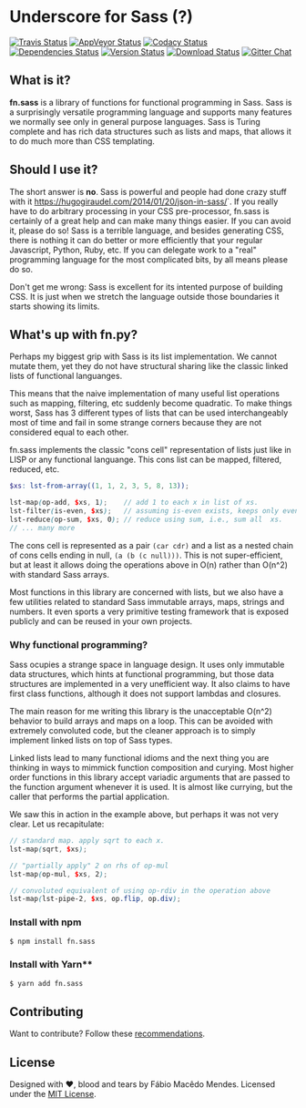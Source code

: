 # Underscore for Sass (?)

[![Travis Status](https://travis-ci.org/fabiommendes/fn.sass.svg?branch=master)](https://travis-ci.org/fabiommendes/fn.sass?branch=master)
[![AppVeyor Status](https://ci.appveyor.com/api/projects/status/xcm8meymwerq0r82?svg=true)](https://ci.appveyor.com/project/cjpatoilo/fn.sass)
[![Codacy Status](https://img.shields.io/codacy/grade/848fb4bd6902434fab0bcfb5461284fe/master.svg)](https://www.codacy.com/app/fabiommendes/fn.sass/dashboard)
[![Dependencies Status](https://david-dm.org/fabiommendes/fn.sass.svg)](https://david-dm.org/fabiommendes/fn.sass)
[![Version Status](https://badge.fury.io/js/fn.sass.svg)](https://www.npmjs.com/package/fn.sass)
[![Download Status](https://img.shields.io/npm/dt/fn.sass.svg)](https://www.npmjs.com/package/fn.sass)
[![Gitter Chat](https://img.shields.io/badge/gitter-join_the_chat-4cc61e.svg)](https://gitter.im/fabiommendes/fn.sass)


## What is it?

**fn.sass** is a library of functions for functional programming in Sass. Sass
is a surprisingly versatile programming language and supports many features
we normally see only in general purpose languages. Sass is Turing complete and has
rich data structures such as lists and maps, that allows it to do much more than
CSS templating.


## Should I use it?

The short answer is **no**. Sass is powerful and people had done crazy stuff
with it <https://hugogiraudel.com/2014/01/20/json-in-sass/>`. If you really
have to do arbitrary processing in your CSS pre-processor, fn.sass is certainly
of a great help and can make many things easier. If you can avoid it, please
do so! Sass is a terrible language, and besides generating CSS, there is
nothing it can do better or more efficiently that your regular Javascript,
Python, Ruby, etc. If you can delegate work to a "real" programming language
for the most complicated bits, by all means please do so.

Don't get me wrong: Sass is excellent for its intented purpose of building CSS.
It is just when we stretch the language outside those boundaries it starts showing
its limits.


## What's up with fn.py?

Perhaps my biggest grip with Sass is its list implementation. We cannot mutate
them, yet they do not have structural sharing like the classic linked lists of
functional languanges.

This means that the naive implementation of many useful list operations such as
mapping, filtering, etc suddenly become quadratic. To make things worst, Sass
has 3 different types of lists that can be used interchangeably most of time
and fail in some strange corners because they are not considered equal to each other.

fn.sass implements the classic "cons cell" representation of lists just like in
LISP or any functional languange. This cons list can be mapped, filtered, reduced,
etc.

```scss
$xs: lst-from-array((1, 1, 2, 3, 5, 8, 13));

lst-map(op-add, $xs, 1);    // add 1 to each x in list of xs.
lst-filter(is-even, $xs);   // assuming is-even exists, keeps only even xs.
lst-reduce(op-sum, $xs, 0); // reduce using sum, i.e., sum all  xs.
// ... many more
```

The cons cell is represented as a pair `(car cdr)` and a list as a nested
chain of cons cells ending in null, `(a (b (c null)))`. This is not super-efficient,
but at least it allows doing the operations above in O(n) rather than O(n^2)
with standard Sass arrays.

Most functions in this library are concerned with lists, but we also have a few
utilities related to standard Sass immutable arrays, maps, strings and
numbers. It even sports a very primitive testing framework that is exposed
publicly and can be reused in your own projects.


### Why functional programming?

Sass ocupies a strange space in language design. It uses only immutable data
structures, which hints at functional programming, but those data structures
are implemented in a very unefficient way. It also claims to have first class
functions, although it does not support lambdas and closures.

The main reason for me writing this library is the unacceptable O(n^2) behavior to
build arrays and maps on a loop. This can be avoided with extremely convoluted code, but
the cleaner approach is to simply implement linked lists on top of Sass types.

Linked lists lead to many functional idioms and the next thing you are thinking
in ways to mimmick function composition and curying. Most higher order functions
in this library accept variadic arguments that are passed to the function
argument whenever it is used. It is almost like currying, but the caller that
performs the partial application.

We saw this in action in the example above, but perhaps it was not very clear.
Let us recapitulate:

```scss
// standard map. apply sqrt to each x.
lst-map(sqrt, $xs);

// "partially apply" 2 on rhs of op-mul
lst-map(op-mul, $xs, 2);

// convoluted equivalent of using op-rdiv in the operation above
lst-map(lst-pipe-2, $xs, op.flip, op.div);
```


### Install with npm

```sh
$ npm install fn.sass
```

### Install with Yarn**

```sh
$ yarn add fn.sass
```


## Contributing

Want to contribute? Follow these [recommendations](https://github.com/fabiommendes/fn.sass/blob/master/.github/contributing.md).


## License

Designed with ♥, blood and tears by Fábio Macêdo Mendes. Licensed under the [MIT License](LICENSE).
